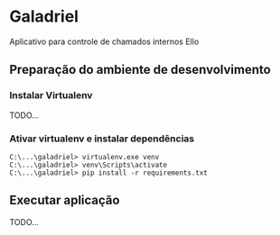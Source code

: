 # Galadriel

Aplicativo para controle de chamados internos Ello

## Preparação do ambiente de desenvolvimento

### Instalar Virtualenv

TODO...

### Ativar virtualenv e instalar dependências

```
C:\...\galadriel> virtualenv.exe venv
C:\...\galadriel> venv\Scripts\activate
C:\...\galadriel> pip install -r requirements.txt
```

## Executar aplicação

TODO...


